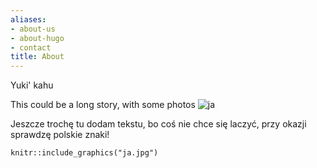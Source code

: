 ```yaml
---
aliases:
- about-us
- about-hugo
- contact
title: About
---
```


Yuki' kahu

This could be a long story, with some photos
![ja](kasia_web_v2\ja.jpg)

Jeszcze trochę tu dodam tekstu, bo coś nie chce się laczyć, przy okazji sprawdzę polskie znaki!

```{r}
knitr::include_graphics("ja.jpg")

```